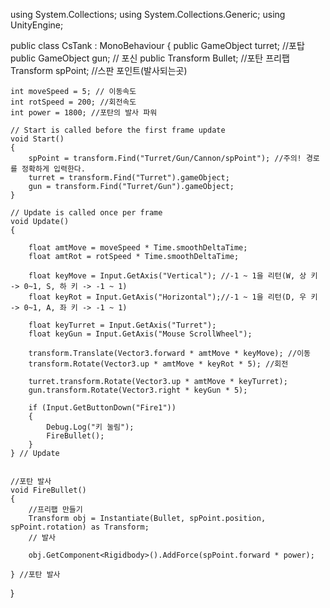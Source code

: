 using System.Collections;
using System.Collections.Generic;
using UnityEngine;

public class CsTank : MonoBehaviour
{
    public GameObject turret; //포탑
    public GameObject gun; // 포신
    public Transform Bullet; //포탄 프리팹
    Transform spPoint; //스판 포인트(발사되는곳)
    

    int moveSpeed = 5; // 이동속도
    int rotSpeed = 200; //회전속도
    int power = 1800; //포탄의 발사 파워

    // Start is called before the first frame update
    void Start()
    {
        spPoint = transform.Find("Turret/Gun/Cannon/spPoint"); //주의! 경로를 정확하게 입력한다.
        turret = transform.Find("Turret").gameObject;
        gun = transform.Find("Turret/Gun").gameObject;
    }

    // Update is called once per frame
    void Update()
    {

        float amtMove = moveSpeed * Time.smoothDeltaTime;
        float amtRot = rotSpeed * Time.smoothDeltaTime;

        float keyMove = Input.GetAxis("Vertical"); //-1 ~ 1을 리턴(W, 상 키 -> 0~1, S, 하 키 -> -1 ~ 1)
        float keyRot = Input.GetAxis("Horizontal");//-1 ~ 1을 리턴(D, 우 키 -> 0~1, A, 좌 키 -> -1 ~ 1)

        float keyTurret = Input.GetAxis("Turret");
        float keyGun = Input.GetAxis("Mouse ScrollWheel");

        transform.Translate(Vector3.forward * amtMove * keyMove); //이동
        transform.Rotate(Vector3.up * amtMove * keyRot * 5); //회전

        turret.transform.Rotate(Vector3.up * amtMove * keyTurret);
        gun.transform.Rotate(Vector3.right * keyGun * 5);

        if (Input.GetButtonDown("Fire1"))
        {
            Debug.Log("키 눌림");
            FireBullet();
        }
    } // Update


    //포탄 발사
    void FireBullet()
    {   
        //프리팹 만들기
        Transform obj = Instantiate(Bullet, spPoint.position, spPoint.rotation) as Transform;
        // 발사
       
        obj.GetComponent<Rigidbody>().AddForce(spPoint.forward * power);

    } //포탄 발사


}


